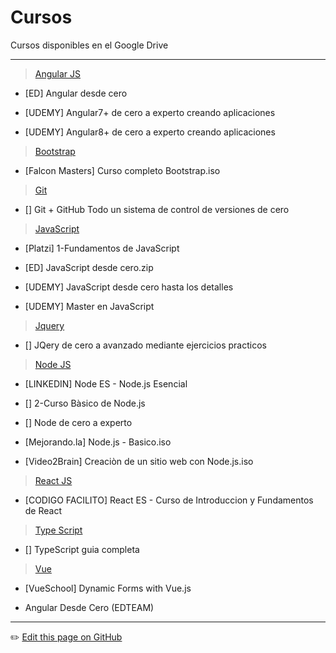# Cursos
Cursos disponibles en el Google Drive

---

> [Angular JS]()
  
  + [ED] Angular desde cero
  
  + [UDEMY] Angular7+ de cero a experto creando aplicaciones
  
  + [UDEMY] Angular8+ de cero a experto creando aplicaciones


> [Bootstrap]()

  + [Falcon Masters] Curso completo Bootstrap.iso

> [Git]()
  
  + [] Git + GitHub Todo un sistema de control de versiones de cero

> [JavaScript]()

  + [Platzi] 1-Fundamentos de JavaScript
  
  + [ED] JavaScript desde cero.zip
  
  + [UDEMY] JavaScript desde cero hasta los detalles
  
  + [UDEMY] Master en JavaScript
  

> [Jquery]()

  + [] JQery de cero a avanzado mediante ejercicios practicos


> [Node JS]()

  + [LINKEDIN] Node ES - Node.js Esencial
  
  + [] 2-Curso Bàsico de Node.js
  
  + [] Node de cero a experto
  
  + [Mejorando.la] Node.js - Basico.iso
  
  + [Video2Brain] Creaciòn de un sitio web con Node.js.iso


> [React JS]()
  
  + [CODIGO FACILITO] React ES - Curso de Introduccion y Fundamentos de React


> [Type Script]()

  + [] TypeScript guia completa

> [Vue]()

  + [VueSchool] Dynamic Forms with Vue.js

+ Angular Desde Cero (EDTEAM)


---
:pencil2: [Edit this page on GitHub](https://github.com/jasp402/BibliotecaJS/edit/master/docs/recursos/cursos.md)
